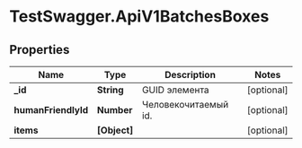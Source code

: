 # TestSwagger.ApiV1BatchesBoxes

## Properties

Name | Type | Description | Notes
------------ | ------------- | ------------- | -------------
**_id** | **String** | GUID элемента | [optional] 
**humanFriendlyId** | **Number** | Человекочитаемый id. | [optional] 
**items** | **[Object]** |  | [optional] 


